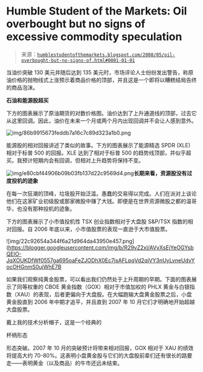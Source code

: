 <!--yml

category: 未分类

date: 2024-05-18 01:09:41

-->

# Humble Student of the Markets: Oil overbought but no signs of excessive commodity speculation

> 来源：[`humblestudentofthemarkets.blogspot.com/2008/05/oil-overbought-but-no-signs-of.html#0001-01-01`](https://humblestudentofthemarkets.blogspot.com/2008/05/oil-overbought-but-no-signs-of.html#0001-01-01)

当油价突破 130 美元并随后达到 135 美元时，市场评论人士纷纷发出警告，称原油价格的抛物线式上涨预示着商品价格的顶部，并且这是一个即将以糟糕结局告终的商品泡沫。

**石油和能源股超买**

下方的图表展示了原油期货的对数价格图。油价达到了上升通道线的顶部，过去它从这里回调。因此，油价在未来一个月或两个月内出现回调并不会让人感到意外。

![img/86b9915673feddb7a16c7c89d323a1b0.png](https://blogger.googleusercontent.com/img/b/R29vZ2xl/AVvXsEiAisoeEkS9DZ-vXaanV6DZolYfw4qqu8wf9lcEa0pfJ92r1yPs5j9ROiLH0j2KofaViCxkl0hfIKQ5KB1InxA-Ae6eIVYbB0x8L1DuTt6HXImiODWpFk7vITJBx8AHxje88Sp8X-w_kOAY/s1600-h/Crude+Oil.JPG)

能源股的相对回报讲述了类似的故事。下方的图表展示了能源精选 SPDR (XLE) 相对于标普 500 的回报。XLE 达到了相对于标普 500 的趋势线顶部，并似乎超买。我预计短期内会有回调，但相对上升趋势将保持不变。

![img/e80cbf44906b09b03fb137d22c9569d4.png](https://blogger.googleusercontent.com/img/b/R29vZ2xl/AVvXsEggcdhW7S1Xd_wjiFVfik4zaltiXpzlK1M_E1Uu8ea8BFmiVkwvTp94QcYQAUhXFMbcay-s5rb0iDOMInkMlPODURF3vVYHG6GaLDNr0JrmQwbKKaZgB7buAfUqIPShYmUrCsUSN5iDyNI-/s1600-h/XLE+vs+SPX.JPG)**长期来看，资源股没有过度投机的迹象**

在每一次狂潮的顶峰，垃圾股开始泛滥。愚蠢的交易得以完成。人们在派对上谈论他们在这家矿业初级股或那家微股中赚了大钱。即便是在世界资源微股之都的温哥华，也没有那种投机的迹象。

下方的图表展示了小市值投机性 TSX 创业指数相对于大盘股 S&P/TSX 指数的相对回报。自 2006 年底以来，小市值股票的表现一直逊于大市值股票。

![img/22c92654a344f6a21d964da43950e457.png](https://blogger.googleusercontent.com/img/b/R29vZ2xl/AVvXsEjYeOGYsbQEIO-JqXOUKDfWf0557ga695oaFeZJODhX0Ec7isAFLpqVd2qiVY3nUyLvneUdvYocOHGnmS0ujWhE7B

如果我们观察纯黄金股票，可以看出我们仍然处于上升周期的早期。下面的图表展示了同等权重的 CBOE 黄金指数（GOX）相对于市值加权的 PHLX 黄金与白银指数（XAU）的表现，后者更偏向于大盘股。在大幅跑输大盘黄金股票之后，小盘黄金股直到 2006 年中期才追平，并且直到 2007 年 10 月它们才明确地开始超越大盘股票。

戴上我的技术分析帽子，这是一个经典的

杯柄形态

形态突破。2007 年 10 月的突破预计将带来相对回报，GOX 相对于 XAU 的绩效将提高大约 70-80%。这表明小盘黄金股与它们的大盘股前辈们还有很长的路要走——表明黄金（以及商品）的牛市还远未结束。
